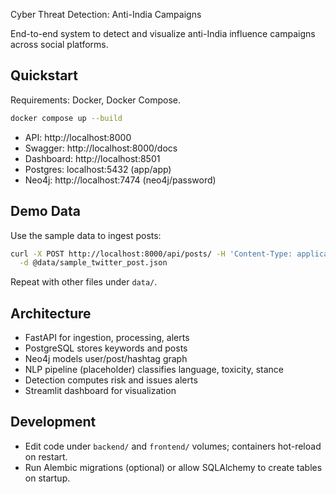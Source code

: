 Cyber Threat Detection: Anti-India Campaigns

End-to-end system to detect and visualize anti-India influence campaigns across social platforms.

Quickstart
----------

Requirements: Docker, Docker Compose.

```bash
docker compose up --build
```

- API: http://localhost:8000
- Swagger: http://localhost:8000/docs
- Dashboard: http://localhost:8501
- Postgres: localhost:5432 (app/app)
- Neo4j: http://localhost:7474 (neo4j/password)

Demo Data
---------

Use the sample data to ingest posts:

```bash
curl -X POST http://localhost:8000/api/posts/ -H 'Content-Type: application/json' \
  -d @data/sample_twitter_post.json
```

Repeat with other files under `data/`.

Architecture
------------

- FastAPI for ingestion, processing, alerts
- PostgreSQL stores keywords and posts
- Neo4j models user/post/hashtag graph
- NLP pipeline (placeholder) classifies language, toxicity, stance
- Detection computes risk and issues alerts
- Streamlit dashboard for visualization

Development
-----------

- Edit code under `backend/` and `frontend/` volumes; containers hot-reload on restart.
- Run Alembic migrations (optional) or allow SQLAlchemy to create tables on startup.


